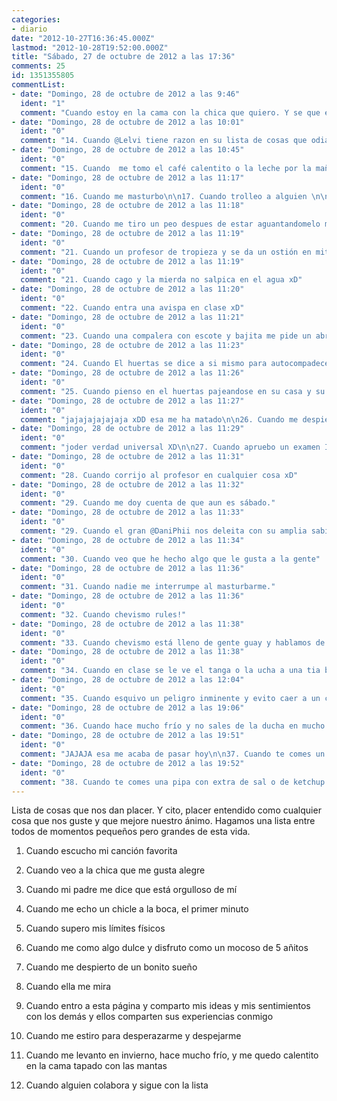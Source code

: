 ```yaml
---
categories:
- diario
date: "2012-10-27T16:36:45.000Z"
lastmod: "2012-10-28T19:52:00.000Z"
title: "Sábado, 27 de octubre de 2012 a las 17:36"
comments: 25
id: 1351355805
commentList:
- date: "Domingo, 28 de octubre de 2012 a las 9:46"
  ident: "1"
  comment: "Cuando estoy en la cama con la chica que quiero. Y se que ella me quiere tanto o más que yo a ella, que es posible que pase mi vida junto a ella. Y tras pensarlo sonreir porque no puedo imaginar una persona mejor con la que pasar mi vida.\nAcariciar su mejilla, darle un beso y mirarnos a los ojos durante otra hora. Con la confianza que da el tiempo... A veces no me doy cuenta de la suerte que fue conocerla, pero las veces que me doy cuenta soy la persona más feliz del mundo. Cada año que paso a su lado me parece un día cuando echo la mirada atrás y los cuento.\n\nEso me hace feliz"
- date: "Domingo, 28 de octubre de 2012 a las 10:01"
  ident: "0"
  comment: "14. Cuando @Lelvi tiene razon en su lista de cosas que odia"
- date: "Domingo, 28 de octubre de 2012 a las 10:45"
  ident: "0"
  comment: "15. Cuando  me tomo el café calentito o la leche por la mañana"
- date: "Domingo, 28 de octubre de 2012 a las 11:17"
  ident: "0"
  comment: "16. Cuando me masturbo\n\n17. Cuando trolleo a alguien \n\n18. Cuando @chevi crea alguna genialidad \n\n19. Cuando estreno un juego en navidad"
- date: "Domingo, 28 de octubre de 2012 a las 11:18"
  ident: "0"
  comment: "20. Cuando me tiro un peo despues de estar aguantandomelo mucho tiempo xD"
- date: "Domingo, 28 de octubre de 2012 a las 11:19"
  ident: "0"
  comment: "21. Cuando un profesor de tropieza y se da un ostión en mitad de clase."
- date: "Domingo, 28 de octubre de 2012 a las 11:19"
  ident: "0"
  comment: "21. Cuando cago y la mierda no salpica en el agua xD"
- date: "Domingo, 28 de octubre de 2012 a las 11:20"
  ident: "0"
  comment: "22. Cuando entra una avispa en clase xD"
- date: "Domingo, 28 de octubre de 2012 a las 11:21"
  ident: "0"
  comment: "23. Cuando una compalera con escote y bajita me pide un abrazo."
- date: "Domingo, 28 de octubre de 2012 a las 11:23"
  ident: "0"
  comment: "24. Cuando El huertas se dice a si mismo para autocompadecerse que puede irse con otras pero no se come ni una rosca xD"
- date: "Domingo, 28 de octubre de 2012 a las 11:26"
  ident: "0"
  comment: "25. Cuando pienso en el huertas pajeandose en su casa y su novia cabalgando a un tío el doble que él mientras piensa \'\'no pasa nada es bueno para nosotros\'\'"
- date: "Domingo, 28 de octubre de 2012 a las 11:27"
  ident: "0"
  comment: "jajajajajajaja xDD esa me ha matado\n\n26. Cuando me despierto por la mañana y veo que todavia queda mucho para que suene la alarma"
- date: "Domingo, 28 de octubre de 2012 a las 11:29"
  ident: "0"
  comment: "joder verdad universal XD\n\n27. Cuando apruebo un examen IMPOSSIBRU"
- date: "Domingo, 28 de octubre de 2012 a las 11:31"
  ident: "0"
  comment: "28. Cuando corrijo al profesor en cualquier cosa xD"
- date: "Domingo, 28 de octubre de 2012 a las 11:32"
  ident: "0"
  comment: "29. Cuando me doy cuenta de que aun es sábado."
- date: "Domingo, 28 de octubre de 2012 a las 11:33"
  ident: "0"
  comment: "29. Cuando el gran @DaniPhii nos deleita con su amplia sabiduría"
- date: "Domingo, 28 de octubre de 2012 a las 11:34"
  ident: "0"
  comment: "30. Cuando veo que he hecho algo que le gusta a la gente"
- date: "Domingo, 28 de octubre de 2012 a las 11:36"
  ident: "0"
  comment: "31. Cuando nadie me interrumpe al masturbarme."
- date: "Domingo, 28 de octubre de 2012 a las 11:36"
  ident: "0"
  comment: "32. Cuando chevismo rules!"
- date: "Domingo, 28 de octubre de 2012 a las 11:38"
  ident: "0"
  comment: "33. Cuando chevismo está lleno de gente guay y hablamos de paridas todos juntos."
- date: "Domingo, 28 de octubre de 2012 a las 11:38"
  ident: "0"
  comment: "34. Cuando en clase se le ve el tanga o la ucha a una tia buena xD"
- date: "Domingo, 28 de octubre de 2012 a las 12:04"
  ident: "0"
  comment: "35. Cuando esquivo un peligro inminente y evito caer a un charco."
- date: "Domingo, 28 de octubre de 2012 a las 19:06"
  ident: "0"
  comment: "36. Cuando hace mucho frío y no sales de la ducha en mucho tiempo xD"
- date: "Domingo, 28 de octubre de 2012 a las 19:51"
  ident: "0"
  comment: "JAJAJA esa me acaba de pasar hoy\n\n37. Cuando te comes un paquete de papas y están en su punto de sal"
- date: "Domingo, 28 de octubre de 2012 a las 19:52"
  ident: "0"
  comment: "38. Cuando te comes una pipa con extra de sal o de ketchup xD"
---
```


Lista de cosas que nos dan placer. Y cito, placer entendido como cualquier cosa que nos guste y que mejore nuestro ánimo. Hagamos una lista entre todos de momentos pequeños pero grandes de esta vida.  
  
1. Cuando escucho mi canción favorita  
  
2. Cuando veo a la chica que me gusta alegre  
  
3. Cuando mi padre me dice que está orgulloso de mí  
  
4. Cuando me echo un chicle a la boca, el primer minuto  
  
5. Cuando supero mis límites físicos  
  
6. Cuando me como algo dulce y disfruto como un mocoso de 5 añitos  
  
7. Cuando me despierto de un bonito sueño  
  
8. Cuando ella me mira  
  
9. Cuando entro a esta página y comparto mis ideas y mis sentimientos con los demás y ellos comparten sus experiencias conmigo  
  
10. Cuando me estiro para desperazarme y despejarme  
  
11. Cuando me levanto en invierno, hace mucho frío, y me quedo calentito en la cama tapado con las mantas  
  
12. Cuando alguien colabora y sigue con la lista